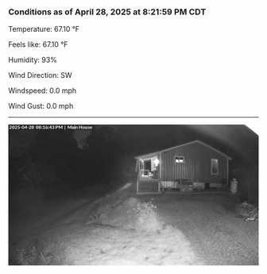 ### Conditions as of April 28, 2025 at 8:21:59 PM CDT 

Temperature: 67.10 &deg;F

Feels like: 67.10 &deg;F

Humidity: 93%

Wind Direction: SW

Windspeed: 0.0 mph

Wind Gust: 0.0 mph

---

<img src="./images/latest.jpeg"/>

